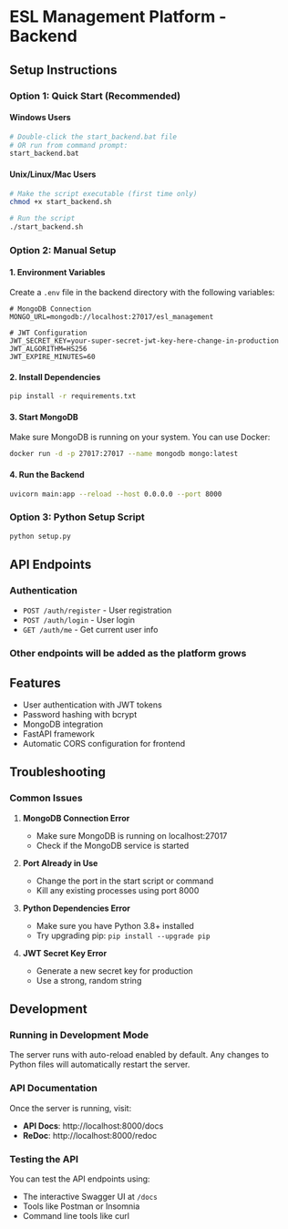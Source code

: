 # ESL Management Platform - Backend

## Setup Instructions

### Option 1: Quick Start (Recommended)

#### Windows Users
```bash
# Double-click the start_backend.bat file
# OR run from command prompt:
start_backend.bat
```

#### Unix/Linux/Mac Users
```bash
# Make the script executable (first time only)
chmod +x start_backend.sh

# Run the script
./start_backend.sh
```

### Option 2: Manual Setup

#### 1. Environment Variables
Create a `.env` file in the backend directory with the following variables:

```env
# MongoDB Connection
MONGO_URL=mongodb://localhost:27017/esl_management

# JWT Configuration
JWT_SECRET_KEY=your-super-secret-jwt-key-here-change-in-production
JWT_ALGORITHM=HS256
JWT_EXPIRE_MINUTES=60
```

#### 2. Install Dependencies
```bash
pip install -r requirements.txt
```

#### 3. Start MongoDB
Make sure MongoDB is running on your system. You can use Docker:
```bash
docker run -d -p 27017:27017 --name mongodb mongo:latest
```

#### 4. Run the Backend
```bash
uvicorn main:app --reload --host 0.0.0.0 --port 8000
```

### Option 3: Python Setup Script
```bash
python setup.py
```

## API Endpoints

### Authentication
- `POST /auth/register` - User registration
- `POST /auth/login` - User login
- `GET /auth/me` - Get current user info

### Other endpoints will be added as the platform grows

## Features
- User authentication with JWT tokens
- Password hashing with bcrypt
- MongoDB integration
- FastAPI framework
- Automatic CORS configuration for frontend

## Troubleshooting

### Common Issues

1. **MongoDB Connection Error**
   - Make sure MongoDB is running on localhost:27017
   - Check if the MongoDB service is started

2. **Port Already in Use**
   - Change the port in the start script or command
   - Kill any existing processes using port 8000

3. **Python Dependencies Error**
   - Make sure you have Python 3.8+ installed
   - Try upgrading pip: `pip install --upgrade pip`

4. **JWT Secret Key Error**
   - Generate a new secret key for production
   - Use a strong, random string

## Development

### Running in Development Mode
The server runs with auto-reload enabled by default. Any changes to Python files will automatically restart the server.

### API Documentation
Once the server is running, visit:
- **API Docs**: http://localhost:8000/docs
- **ReDoc**: http://localhost:8000/redoc

### Testing the API
You can test the API endpoints using:
- The interactive Swagger UI at `/docs`
- Tools like Postman or Insomnia
- Command line tools like curl
